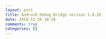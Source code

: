 ```yaml
---
layout: post
title: Android Debug Bridge version 1.0.26
date: 2010-12-20 10:18
comments: true
categories: []
---
```

<p>
